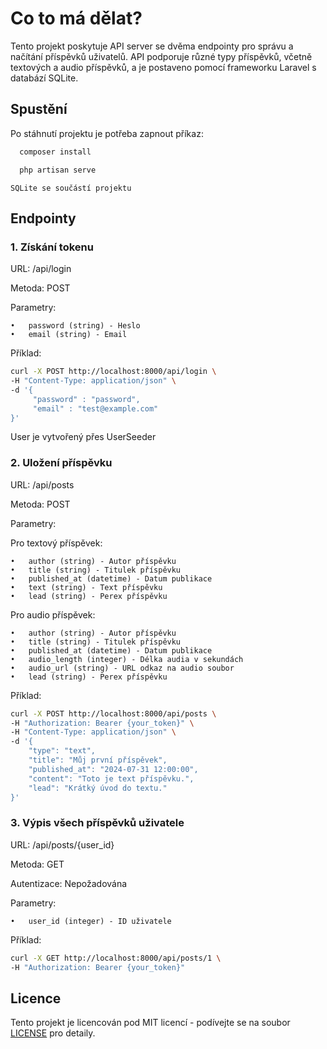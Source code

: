 # Co to má dělat?

Tento projekt poskytuje API server se dvěma endpointy pro správu a načítání příspěvků uživatelů. API podporuje různé typy příspěvků, včetně textových a audio příspěvků, a je postaveno pomocí frameworku Laravel s databází SQLite.


## Spustění

Po stáhnutí projektu je potřeba zapnout příkaz: 

```sh
  composer install 

  php artisan serve
```

``` SQLite se součástí projektu ```

## Endpointy

### 1. Získání tokenu

URL: /api/login

Metoda: POST


Parametry:

    •   password (string) - Heslo 
    •   email (string) - Email

Příklad:

```sh
curl -X POST http://localhost:8000/api/login \
-H "Content-Type: application/json" \
-d '{
     "password" : "password",
     "email" : "test@example.com"
}'
```

User je vytvořený přes UserSeeder

### 2. Uložení příspěvku

URL: /api/posts

Metoda: POST

Parametry:

Pro textový příspěvek:

	•	author (string) - Autor příspěvku
	•	title (string) - Titulek příspěvku
	•	published_at (datetime) - Datum publikace
	•	text (string) - Text příspěvku
	•	lead (string) - Perex příspěvku

Pro audio příspěvek:

	•	author (string) - Autor příspěvku
	•	title (string) - Titulek příspěvku
	•	published_at (datetime) - Datum publikace
	•	audio_length (integer) - Délka audia v sekundách
	•	audio_url (string) - URL odkaz na audio soubor
	•	lead (string) - Perex příspěvku

Příklad:

```sh
curl -X POST http://localhost:8000/api/posts \
-H "Authorization: Bearer {your_token}" \
-H "Content-Type: application/json" \
-d '{
    "type": "text", 
    "title": "Můj první příspěvek",
    "published_at": "2024-07-31 12:00:00",
    "content": "Toto je text příspěvku.",
    "lead": "Krátký úvod do textu."
}'
```


### 3. Výpis všech příspěvků uživatele

URL: /api/posts/{user_id}

Metoda: GET

Autentizace: Nepožadována

Parametry:

	•	user_id (integer) - ID uživatele


Příklad:

```sh
curl -X GET http://localhost:8000/api/posts/1 \
-H "Authorization: Bearer {your_token}"
```



## Licence

Tento projekt je licencován pod MIT licencí - podívejte se na soubor [LICENSE](LICENSE) pro detaily.
